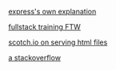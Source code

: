 [express's own explanation](https://expressjs.com/en/starter/static-files.html)  
  
[fullstack training FTW](http://www.fullstacktraining.com/articles/how-to-serve-static-files-with-express)  
  
[scotch.io on serving html files](https://scotch.io/tutorials/use-expressjs-to-deliver-html-files)  
  
[a stackoverflow](https://stackoverflow.com/questions/5924072/express-js-cant-get-my-static-files-why)
